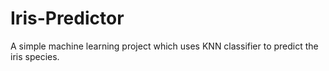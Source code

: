 # Iris-Predictor
A simple machine learning project which uses KNN classifier to predict the iris species.
